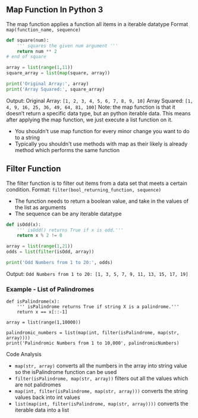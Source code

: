## Map Function In Python 3
The map function applies a function all items in a iterable datatype
Format
```map(function_name, sequence)```
```python
def square(num):
    ''' squares the given num argument '''
    return num ** 2
# end of square

array = list(range(1,11))
square_array = list(map(square, array))

print('Original Array:', array)
print('Array Squared:', square_array)
```
Output:
Original Array: ```[1, 2, 3, 4, 5, 6, 7, 8, 9, 10]```
Array Squared: ```[1, 4, 9, 16, 25, 36, 49, 64, 81, 100]```
Note: the map function is that it doesn’t return a specific data type, but an python iterable data. This means after applying the map function, we just execute a list function on it.
* You shouldn't use map function for every minor change you want to do to a string
* Typically you shouldn't use methods with map as their likely is already method which performs the same function
## Filter Function
The filter function is to filter out items from a data set that meets a certain condition.
Format:
```filter(bool_returning_function, sequence)```
* The function needs to return a boolean value, and take in the values of the list as arguments
* The sequence can be any iterable datatype
```python
def isOdd(x):
    ''' isOdd() returns True if x is odd.'''
    return x % 2 != 0

array = list(range(1,21))
odds = list(filter(isOdd, array))

print('Odd Numbers from 1 to 20:', odds)
```
Output: 
```Odd Numbers from 1 to 20: [1, 3, 5, 7, 9, 11, 13, 15, 17, 19]```
### Example - List of Palindromes
```
def isPalindrome(x):
    ''' isPalindrome returns True if string X is a palindrome.'''
    return x == x[::-1]

array = list(range(1,10000))

palindromic_numbers = list(map(int, filter(isPalindrome, map(str, array))))
print('Palindromic Numbers from 1 to 10,000', palindromicNumbers)
```
Code Analysis
* ```map(str, array)``` converts all the numbers in the array into string value so the isPalindrome function can be used
* ```filter(isPalindrome, map(str, array))``` filters out all the values which are not palidromes
* ```map(int, filter(isPalindrome, map(str, array)))``` converts the string values back into int values
* ```list(map(int, filter(isPalindrome, map(str, array))))``` converts the iterable data into a list
